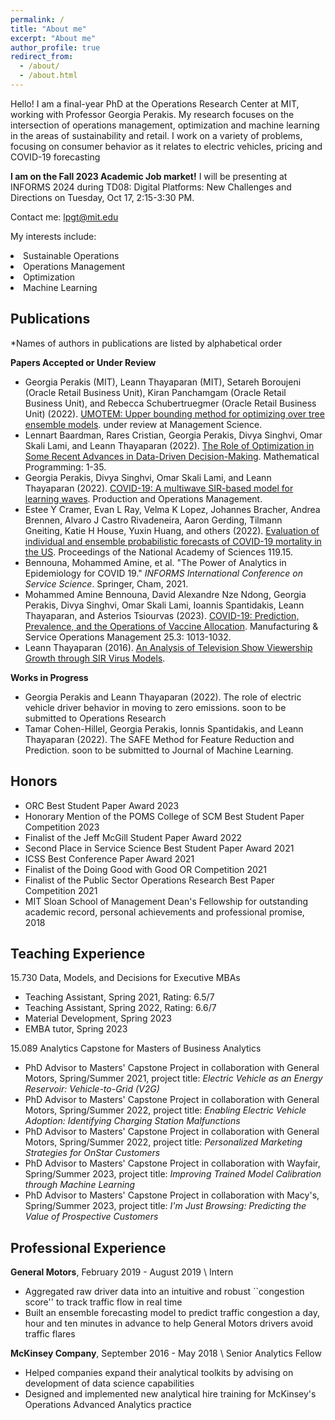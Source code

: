 ```yaml
---
permalink: /
title: "About me"
excerpt: "About me"
author_profile: true
redirect_from: 
  - /about/
  - /about.html
---
```


Hello! I am a final-year PhD at the Operations Research Center at MIT, working with Professor Georgia Perakis. My research focuses on the intersection of operations management, optimization and machine learning in the areas of sustainability and retail. I work on a variety of problems, focusing on consumer behavior as it relates to electric vehicles, pricing and COVID-19 forecasting

**I am on the Fall 2023 Academic Job market!** I will be presenting at INFORMS 2024 during TD08: Digital Platforms: New Challenges and Directions on Tuesday, Oct 17, 2:15-3:30 PM. 

Contact me: lpgt@mit.edu

My interests include:
<li>Sustainable Operations</li><li>Operations Management</li><li>Optimization</li><li>Machine Learning</li>


## Publications

\*Names of authors in publications are listed by alphabetical order

**Papers Accepted or Under Review**

* Georgia Perakis (MIT), Leann Thayaparan (MIT), Setareh Boroujeni (Oracle Retail Business Unit), Kiran Panchamgam (Oracle Retail Business Unit), and Rebecca Schubertruegmer (Oracle Retail Business Unit) (2022). [UMOTEM: Upper bounding
method for optimizing over tree ensemble models](https://papers.ssrn.com/sol3/papers.cfm?abstract_id=3972341). under review at Management Science.
* Lennart Baardman, Rares Cristian, Georgia Perakis, Divya Singhvi, Omar Skali Lami, and Leann Thayaparan (2022). [The Role of Optimization in Some Recent Advances in Data-Driven Decision-Making](https://link.springer.com/article/10.1007/s10107-022-01874-9). Mathematical Programming: 1-35.
* Georgia Perakis, Divya Singhvi, Omar Skali Lami, and Leann Thayaparan (2022). [COVID-19: A multiwave SIR-based model for learning waves](https://onlinelibrary.wiley.com/doi/pdf/10.1111/poms.13681). Production and Operations Management.
* Estee Y Cramer, Evan L Ray, Velma K Lopez, Johannes Bracher, Andrea Brennen, Alvaro J Castro Rivadeneira, Aaron Gerding, Tilmann Gneiting, Katie H House, Yuxin Huang, and others (2022). [Evaluation of individual and ensemble probabilistic forecasts of COVID-19 mortality in the US](`). Proceedings of the National Academy of Sciences 119.15.
* Bennouna, Mohammed Amine, et al. "The Power of Analytics in Epidemiology for COVID 19." *INFORMS International Conference on Service Science*. Springer, Cham, 2021.
* Mohammed Amine Bennouna, David Alexandre Nze Ndong, Georgia Perakis, Divya Singhvi, Omar Skali Lami, Ioannis Spantidakis, Leann Thayaparan, and Asterios Tsiourvas (2023). [COVID-19: Prediction, Prevalence, and the Operations of Vaccine Allocation](https://pubsonline.informs.org/doi/abs/10.1287/msom.2022.1160). Manufacturing & Service Operations Management 25.3: 1013-1032.
* Leann Thayaparan (2016). [An Analysis of Television Show Viewership Growth through SIR Virus Models](https://dataspace.princeton.edu/handle/88435/dsp01fq977x201).

**Works in Progress**

* Georgia Perakis and Leann Thayaparan (2022). The role of electric vehicle driver behavior in moving to zero emissions. soon to be submitted to Operations Research
* Tamar Cohen-Hillel, Georgia Perakis, Ionnis Spantidakis, and Leann Thayaparan (2022). The SAFE Method for Feature Reduction and Prediction. soon to be submitted to Journal of Machine Learning.


## Honors
* ORC Best Student Paper Award 2023
* Honorary Mention of the POMS College of SCM Best Student Paper Competition 2023
* Finalist of the Jeff McGill Student Paper Award 2022
* Second Place in Service Science Best Student Paper Award 2021
* ICSS Best Conference Paper Award 2021
* Finalist of the Doing Good with Good OR Competition 2021
* Finalist of the Public Sector Operations Research Best Paper Competition 2021
* MIT Sloan School of Management Dean's Fellowship for outstanding academic record, personal achievements and professional promise, 2018

## Teaching Experience
15.730 Data, Models, and Decisions for Executive MBAs
* Teaching Assistant, Spring 2021, Rating: 6.5/7 
* Teaching Assistant, Spring 2022, Rating: 6.6/7 
* Material Development, Spring 2023
* EMBA tutor, Spring 2023

15.089 Analytics Capstone for Masters of Business Analytics
* PhD Advisor to Masters' Capstone Project in collaboration with General Motors, Spring/Summer 2021, project title: *Electric Vehicle as an Energy Reservoir: Vehicle-to-Grid (V2G)*
* PhD Advisor to Masters' Capstone Project in collaboration with General Motors, Spring/Summer 2022, project title: *Enabling Electric Vehicle Adoption: Identifying Charging Station Malfunctions*
* PhD Advisor to Masters' Capstone Project in collaboration with General Motors, Spring/Summer 2022, project title: *Personalized Marketing Strategies for OnStar Customers*
* PhD Advisor to Masters' Capstone Project in collaboration with Wayfair, Spring/Summer 2023, project title: *Improving Trained Model Calibration through Machine Learning*
* PhD Advisor to Masters' Capstone Project in collaboration with Macy's, Spring/Summer 2023, project title: *I'm Just Browsing: Predicting the Value of Prospective Customers*

## Professional Experience 
**General Motors**, February 2019 - August 2019 \\
Intern
* Aggregated raw driver data into an intuitive and robust ``congestion score'' to track traffic flow in real time
* Built an ensemble forecasting model to predict traffic congestion a day, hour and ten minutes in advance to help General Motors drivers avoid traffic flares

**McKinsey Company**, September 2016 - May 2018 \\
Senior Analytics Fellow
* Helped companies expand their analytical toolkits by advising on development of data science capabilities 
* Designed and implemented new analytical hire training for McKinsey's Operations Advanced Analytics practice
 

